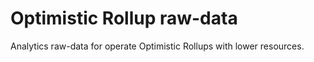 # Optimistic Rollup raw-data
Analytics raw-data for operate Optimistic Rollups with lower resources.
